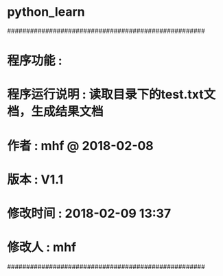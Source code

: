 # python_learn

####################################################
# 程序功能 :
# 程序运行说明 : 读取目录下的test.txt文档，生成结果文档
# 作者 : mhf @ 2018-02-08
# 版本 : V1.1
# 修改时间 : 2018-02-09 13:37
# 修改人 : mhf
####################################################
